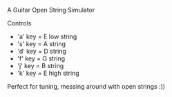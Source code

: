 A Guitar Open String Simulator

Controls

- 'a' key = E low string
- 's' key = A string
- 'd' key = D string
- 'f' key = G string
- 'j' key = B string
- 'k' key = E high string

Perfect for tuning, messing around with open strings :))
